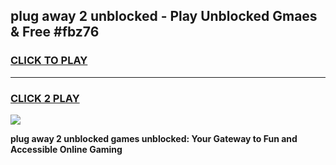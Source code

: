 
## plug away 2 unblocked - Play Unblocked Gmaes & Free #fbz76
<h3>
<a href="https://news.freeplayer.one?title=plug_away_2_unblocked&ref=24F">CLICK TO PLAY</a></h3>
<hr>

<h3>
<a href="https://news.freeplayer.one?title=plug_away_2_unblocked&ref=24F">CLICK 2 PLAY</a>
  
</h3>

<a href="https://news.freeplayer.one?title=plug_away_2_unblocked&ref=24F/"><img src="https://clearcache.store/games.png"></a>


**plug away 2 unblocked games unblocked: Your Gateway to Fun and Accessible Online Gaming**
